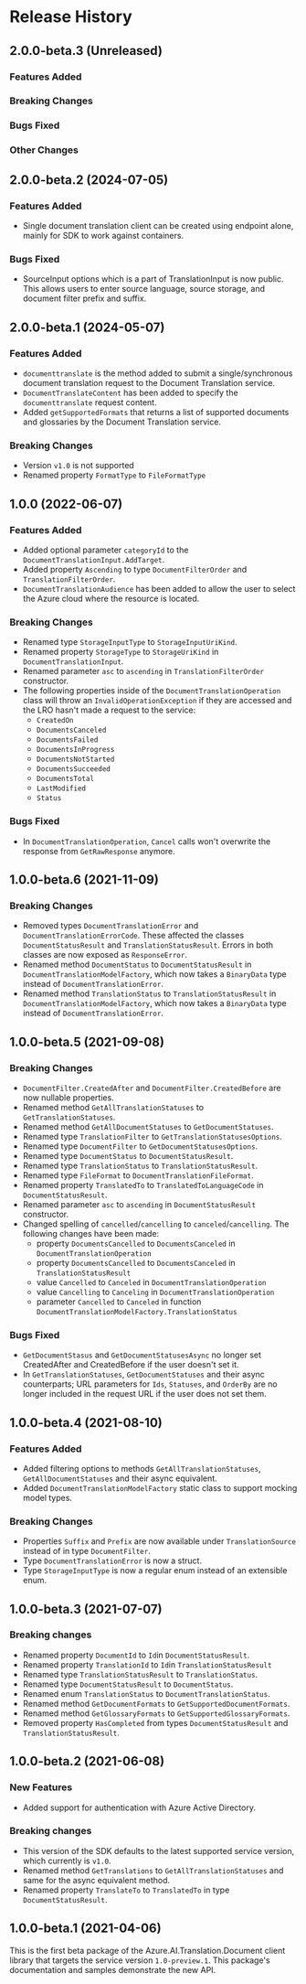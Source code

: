 # Release History

## 2.0.0-beta.3 (Unreleased)

### Features Added

### Breaking Changes

### Bugs Fixed

### Other Changes

## 2.0.0-beta.2 (2024-07-05)

### Features Added
- Single document translation client can be created using endpoint alone, mainly for SDK to work against containers.

### Bugs Fixed
- SourceInput options which is a part of TranslationInput is now public. This allows users to enter source language, source storage, and document filter prefix and suffix.

## 2.0.0-beta.1 (2024-05-07)

### Features Added
- `documenttranslate` is the method added to submit a single/synchronous document translation request to the Document Translation service.
- `DocumentTranslateContent` has been added to specify the `documenttranslate` request content.
- Added `getSupportedFormats` that returns a list of supported documents and glossaries by the Document Translation service.

### Breaking Changes
- Version `v1.0` is not supported
- Renamed property `FormatType` to `FileFormatType`

## 1.0.0 (2022-06-07)

### Features Added
- Added optional parameter `categoryId` to the `DocumentTranslationInput.AddTarget`.
- Added property `Ascending` to type `DocumentFilterOrder` and `TranslationFilterOrder`.
- `DocumentTranslationAudience` has been added to allow the user to select the Azure cloud where the resource is located.

### Breaking Changes
- Renamed type `StorageInputType` to `StorageInputUriKind`.
- Renamed property `StorageType` to `StorageUriKind` in `DocumentTranslationInput`.
- Renamed parameter `asc` to `ascending` in `TranslationFilterOrder` constructor.
- The following properties inside of the `DocumentTranslationOperation` class will throw an `InvalidOperationException` if they are accessed and the LRO hasn't made a request to the service:
  - `CreatedOn`
  - `DocumentsCanceled`
  - `DocumentsFailed`
  - `DocumentsInProgress`
  - `DocumentsNotStarted`
  - `DocumentsSucceeded`
  - `DocumentsTotal`
  - `LastModified`
  - `Status`

### Bugs Fixed
- In `DocumentTranslationOperation`, `Cancel` calls won't overwrite the response from `GetRawResponse` anymore.

## 1.0.0-beta.6 (2021-11-09)

### Breaking Changes
- Removed types `DocumentTranslationError` and `DocumentTranslationErrorCode`. These affected the classes `DocumentStatusResult` and `TranslationStatusResult`. Errors in both classes are now exposed as `ResponseError`.
- Renamed method `DocumentStatus` to `DocumentStatusResult` in `DocumentTranslationModelFactory`, which now takes a `BinaryData` type instead of `DocumentTranslationError`.
- Renamed method `TranslationStatus` to `TranslationStatusResult` in `DocumentTranslationModelFactory`, which now takes a `BinaryData` type instead of `DocumentTranslationError`.

## 1.0.0-beta.5 (2021-09-08)

### Breaking Changes
- `DocumentFilter.CreatedAfter` and `DocumentFilter.CreatedBefore` are now nullable properties.
- Renamed method `GetAllTranslationStatuses` to `GetTranslationStatuses`.
- Renamed method `GetAllDocumentStatuses` to `GetDocumentStatuses`.
- Renamed type `TranslationFilter` to `GetTranslationStatusesOptions`.
- Renamed type `DocumentFilter` to `GetDocumentStatusesOptions`.
- Renamed type `DocumentStatus` to `DocumentStatusResult`.
- Renamed type `TranslationStatus` to `TranslationStatusResult`.
- Renamed type `FileFormat` to `DocumentTranslationFileFormat`.
- Renamed property `TranslatedTo` to `TranslatedToLanguageCode` in `DocumentStatusResult`.
- Renamed parameter `asc` to `ascending` in `DocumentStatusResult` constructor.
- Changed spelling of `cancelled`/`cancelling` to `canceled`/`cancelling`. The following changes have been made:
  - property `DocumentsCancelled` to `DocumentsCanceled` in `DocumentTranslationOperation`
  - property `DocumentsCancelled` to `DocumentsCanceled` in `TranslationStatusResult`
  - value `Cancelled` to `Canceled` in `DocumentTranslationOperation`
  - value `Cancelling` to `Canceling` in `DocumentTranslationOperation`
  - parameter `Cancelled` to `Canceled` in function `DocumentTranslationModelFactory.TranslationStatus` 

### Bugs Fixed
- `GetDocumentStasus` and `GetDocumentStatusesAsync` no longer set CreatedAfter and CreatedBefore if the user doesn't set it.
- In `GetTranslationStatuses`, `GetDocumentStatuses` and their async counterparts; URL parameters for `Ids`, `Statuses`, and `OrderBy` are no longer included in the request URL if the user does not set them.

## 1.0.0-beta.4 (2021-08-10)

### Features Added
- Added filtering options to methods `GetAllTranslationStatuses`, `GetAllDocumentStatuses` and their async equivalent.
- Added `DocumentTranslationModelFactory` static class to support mocking model types. 

### Breaking Changes
- Properties `Suffix` and `Prefix` are now available under `TranslationSource` instead of in type `DocumentFilter`.
- Type `DocumentTranslationError` is now a struct.
- Type `StorageInputType` is now a regular enum instead of an extensible enum.

## 1.0.0-beta.3 (2021-07-07)
### Breaking changes

- Renamed property `DocumentId` to `Id`in `DocumentStatusResult`.
- Renamed property `TranslationId` to `Id`in `TranslationStatusResult`
- Renamed type `TranslationStatusResult` to `TranslationStatus`.
- Renamed type `DocumentStatusResult` to `DocumentStatus`.
- Renamed enum `TranslationStatus` to `DocumentTranslationStatus`.
- Renamed method `GetDocumentFormats` to `GetSupportedDocumentFormats`.
- Renamed method `GetGlossaryFormats` to `GetSupportedGlossaryFormats`.
- Removed property `HasCompleted` from types `DocumentStatusResult` and `TranslationStatusResult`.

## 1.0.0-beta.2 (2021-06-08)

### New Features

- Added support for authentication with Azure Active Directory.

### Breaking changes

- This version of the SDK defaults to the latest supported service version, which currently is `v1.0`.
- Renamed method `GetTranslations` to `GetAllTranslationStatuses` and same for the async equivalent method.
- Renamed property `TranslateTo` to `TranslatedTo` in type `DocumentStatusResult`.

## 1.0.0-beta.1 (2021-04-06)

This is the first beta package of the Azure.AI.Translation.Document client library that targets the service version `1.0-preview.1`.
This package's documentation and samples demonstrate the new API.
